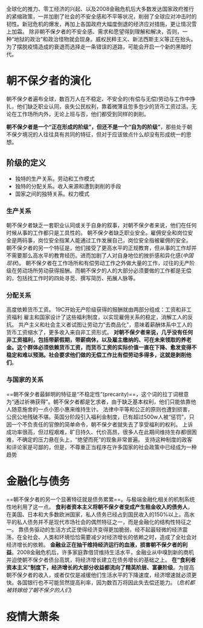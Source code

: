 全球化的推力、零工经济的兴起、以及2008金融危机后大多数发达国家政府推行的紧缩政策，一并加剧了社会的不安全感和不平等状况，削弱了全球应对冲击时的韧性。新冠危机的爆发，再加上各国政府大幅度倒退的经济应对措施，更让情况雪上加霜。
除非朝不保夕者的不安全感、需求和愿望得到理解和解决，否则，一种“地狱的政治”和政治怪物就会现身。威权民粹主义、新法西斯主义等正在抬头。
为了摆脱疫情造成的衰退而选择走一条错误的道路，可能会开启一个新的黑暗时代。
# 朝不保夕者的演化
朝不保夕者遍布全球，数百万人在不稳定、不安全的(有偿与无偿)劳动与工作中挣扎，他们缺乏职业认同，丧失公民权利，靠着微薄且忽多忽少的货币工资过活。无论在工作场所内外，无论上班与否，他们都受到同样的剥削。

**朝不保夕者是一个“正在形成的阶级”，但还不是一个“自为的阶级”**，那些处于朝不保夕境况的人往往具有共同的特征，但对于应该做点什么却没有形成统一的思想。
## 阶级的定义
- 独特的生产关系。劳动和工作模式
- 独特的分配关系。收入来源和遭到剥削的手段
- 国家之间的独特关系。权力模式
### 生产关系
朝不保夕者缺乏一套职业认同或关于自身的叙事，对朝不保夕者来说，他们在任何时候从事的工作都只是工具性的。
朝不保夕者缺乏职业安全。雇佣安全和岗位安全是两码事，岗位安全指某人能通过工作发展自己，岗位安全指被雇佣的安全。
朝不保夕者的另一个特征是，他们接受了更高水平的正规教育，但从事的工作却并不需要那么高水平的教育经历。进而加剧了人对自身地位的挫折感和异化感(*中国现状*)。
朝不保夕者在工作场所和有偿劳动工作之外做大量的工作，过往的无产阶级在劳动场所劳动获得报酬。而朝不保夕的人的大部分必须要做的工作都是无偿的，包括找工作时的四处寻觅、撰写简历、拓展人脉等。
### 分配关系
高度依赖货币工资。
19C开始无产阶级获得的报酬就由两部分组成：工资和非工资福利
雇主和国家设计了这些福利制度，以实现雇佣关系的稳定，消解工人的反抗。
共产主义和社会主义者试图让劳动力“去商品化”，意味着薪酬体系中工人的货币工资缩水了，更多收入来自非工资形式。
**对朝不保夕者来说，几乎没有任何非工资福利，包括带薪假期，带薪病休，以及雇主缴纳的、可在未来领取的养老金。这个群体必须依赖货币工资，而货币工资的实际价值一直在下降、愈发变得不稳定和难以预测。社会要求他们做的无偿工作比有偿劳动多得多，这就是剥削他们**。
### 与国家的关系
==朝不保夕者最鲜明的特征是“不稳定性”(precarity)==，这个词的拉丁词根意为“通过祈祷获得”。朝不保夕者都是乞求者，由于缺乏基本权利，他们只能依靠他人随意施舍的一点小恩小惠来维持生计。
法律中平等和公正的原则也遭到损害，公民公地残破不堪。英国分阶段引入福利金制度，已有超过500w人被“惩罚”，只因一个不负责任的官僚的简单命令，朝不保夕者就失去了享受福利的权利。
上诉成功率很高，但过程艰难，旷日持久、代价高昂，很多人在此期间维持生存都很困难，不确定的压力悬在头上，“绝望而死”的现象非常普遍。
支持这种制度的政客和评论家是可鄙的，但是，不尊重正当程序在许多国家的社会政策中已经成为一种趋势
# 金融化与债务
==朝不保夕者的另一个显著特征就是债务累累==。与极端金融化相关的机制系统性地利用了这一点。
**食利者资本主义将朝不保夕者变成产生租金收入的债务人**，在美国、日本和大多数欧洲国家，私人债务已经占到国民收入的150%以上。高水平的私人债务并不是现代市场社会的偶然特征之一，而是金融化的结构性特征之一。
靠债务驱动的生活方式正使得经济变得更加脆弱，经不起最轻微的经济震荡，在全社会、人类和环境恰恰需要减少对经济增长的依赖之时，造成了全社会对经济增长的依赖。
**金融业正在抽干维持经济运行的血液，损害朝不保夕者的利益**。2008金融危机后，许多家庭靠借贷维持生活水平，金融业从中嗅到新的商机并迫使朝不保夕者债台高筑，将经济增长建立在债务增长的基础之上。
**在“食利者资本主义”制度下，经济增长的大部分收益都流向了精英阶层、富豪阶级**。为提高朝不保夕者的收入，或者仅仅是减缓他们生活水平的下降速度，经济增速就必须更快。各国银行也不可能贸然提高利率，因为数百万将因此失去偿还能力。
(*危机都被转嫁给了朝不保夕的人们*)
# 疫情大萧条
